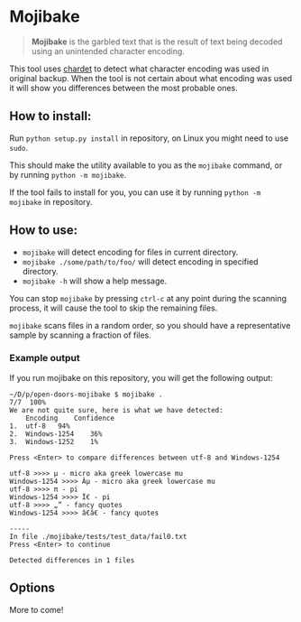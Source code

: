 # Mojibake

> **Mojibake** is the garbled text that is the result of text being decoded
> using an unintended character encoding.

This tool uses [chardet]() to detect what character encoding was used in original
backup. When the tool is not certain about what encoding was used it will show
you differences between the most probable ones.

## How to install:

Run `python setup.py install` in repository, on Linux you might need to use `sudo`.

This should make the utility available to you as the `mojibake` command, or by 
running `python -m mojibake`.

If the tool fails to install for you, you can use it by running `python -m mojibake`
in repository.

## How to use:

- `mojibake` will detect encoding for files in current directory.
- `mojibake ./some/path/to/foo/` will detect encoding in specified directory.
- `mojibake -h` will show a help message.

You can stop `mojibake` by pressing `ctrl-c` at any point during the scanning 
process, it will cause the tool to skip the remaining files. 

`mojibake` scans files in a random order, so you should have a representative 
sample by scanning a fraction of files.

### Example output

If you run mojibake on this repository, you will get the following output:

```
~/D/p/open-doors-mojibake $ mojibake .
7/7  100%
We are not quite sure, here is what we have detected:
	Encoding	Confidence
1.	utf-8	94%
2.	Windows-1254	36%
3.	Windows-1252	1%

Press <Enter> to compare differences between utf-8 and Windows-1254

utf-8 >>>> µ - micro aka greek lowercase mu
Windows-1254 >>>> Âµ - micro aka greek lowercase mu
utf-8 >>>> π - pi
Windows-1254 >>>> Ï€ - pi
utf-8 >>>> „” - fancy quotes
Windows-1254 >>>> â€â€ - fancy quotes

-----
In file ./mojibake/tests/test_data/fail0.txt
Press <Enter> to continue

Detected differences in 1 files
```

## Options

More to come!


